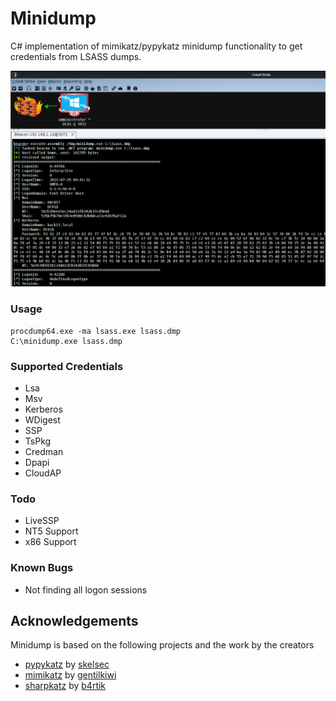 # Minidump

C# implementation of mimikatz/pypykatz minidump functionality to get credentials from LSASS dumps.

![poc](Images/poc.png)



### Usage

```
procdump64.exe -ma lsass.exe lsass.dmp
C:\minidump.exe lsass.dmp
```



### Supported Credentials

* Lsa
* Msv
* Kerberos
* WDigest
* SSP
* TsPkg
* Credman
* Dpapi
* CloudAP



### Todo

* LiveSSP
* NT5 Support
* x86 Support



### Known Bugs

* Not finding all logon sessions

  

## Acknowledgements

Minidump is based on the following projects and the work by the creators

* [pypykatz](https://github.com/skelsec/pypykatz) by [skelsec](https://twitter.com/SkelSec)
* [mimikatz](https://github.com/gentilkiwi/mimikatz/) by [gentilkiwi](https://twitter.com/gentilkiwi)
* [sharpkatz](https://github.com/b4rtik/SharpKatz) by [b4rtik](https://twitter.com/b4rtik)
